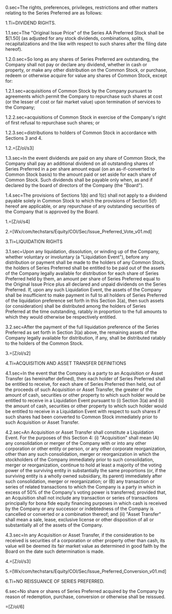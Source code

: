 0.sec=The rights, preferences, privileges, restrictions and other matters relating to the Series Preferred are as follows:

1.Ti=DIVIDEND RIGHTS.

1.1.sec=The "Original Issue Price" of the Series AA Preferred Stock shall be $[1.50] (as adjusted for any stock dividends, combinations, splits, recapitalizations and the like with respect to such shares after the filing date hereof).

1.2.0.sec=So long as any shares of Series Preferred are outstanding, the Company shall not pay or declare any dividend, whether in cash or property, or make any other distribution on the Common Stock, or purchase, redeem or otherwise acquire for value any shares of Common Stock, except for:

1.2.1.sec=acquisitions of Common Stock by the Company pursuant to agreements which permit the Company to repurchase such shares at cost (or the lesser of cost or fair market value) upon termination of services to the Company; 

1.2.2.sec=acquisitions of Common Stock in exercise of the Company's right of first refusal to repurchase such shares; or

1.2.3.sec=distributions to holders of Common Stock in accordance with Sections 3 and 4.

1.2.=[Z/ol/s3]

1.3.sec=In the event dividends are paid on any share of Common Stock, the Company shall pay an additional dividend on all outstanding shares of Series Preferred in a per share amount equal (on an as-if-converted to Common Stock basis) to the amount paid or set aside for each share of Common Stock.  Such dividends shall be payable only when, as and if declared by the board of directors of the Company (the "Board").

1.4.sec=The provisions of Sections 1(b) and 1(c) shall not apply to a dividend payable solely in Common Stock to which the provisions of Section 5(f) hereof are applicable, or any repurchase of any outstanding securities of the Company that is approved by the Board.

1.=[Z/ol/s4]

2.=[Wx/com/techstars/Equity/COI/Sec/Issue_Preferred_Vote_v01.md]

3.Ti=LIQUIDATION RIGHTS

3.1.sec=Upon any liquidation, dissolution, or winding up of the Company, whether voluntary or involuntary (a "Liquidation Event"), before any distribution or payment shall be made to the holders of any Common Stock, the holders of Series Preferred shall be entitled to be paid out of the assets of the Company legally available for distribution for each share of Series Preferred held by them, an amount per share of Series Preferred equal to the Original Issue Price plus all declared and unpaid dividends on the Series Preferred.  If, upon any such Liquidation Event, the assets of the Company shall be insufficient to make payment in full to all holders of Series Preferred of the liquidation preference set forth in this Section 3(a), then such assets (or consideration) shall be distributed among the holders of Series Preferred at the time outstanding, ratably in proportion to the full amounts to which they would otherwise be respectively entitled.

3.2.sec=After the payment of the full liquidation preference of the Series Preferred as set forth in Section 3(a) above, the remaining assets of the Company legally available for distribution, if any, shall be distributed ratably to the holders of the Common Stock.

3.=[Z/ol/s2]

4.Ti=ACQUISITION AND ASSET TRANSFER  DEFINITIONS

4.1.sec=In the event that the Company is a party to an Acquisition or Asset Transfer (as hereinafter defined), then each holder of Series Preferred shall be entitled to receive, for each share of Series Preferred then held, out of the proceeds of such Acquisition or Asset Transfer, the greater of the amount of cash, securities or other property to which such holder would be entitled to receive in a Liquidation Event pursuant to (i) Section 3(a) and (ii) the amount of cash, securities or other property to which such holder would be entitled to receive in a Liquidation Event with respect to such shares if such shares had been converted to Common Stock immediately prior to such Acquisition or Asset Transfer.

4.2.sec=An Acquisition or Asset Transfer shall constitute a Liquidation Event.  For the purposes of this Section 4: (i) "Acquisition" shall mean (A) any consolidation or merger of the Company with or into any other corporation or other entity or person, or any other corporate reorganization, other than any such consolidation, merger or reorganization in which the stockholders of the Company immediately prior to such consolidation, merger or reorganization, continue to hold at least a majority of the voting power of the surviving entity in substantially the same proportions (or, if the surviving entity is a wholly owned subsidiary, its parent) immediately after such consolidation, merger or reorganization; or (B) any transaction or series of related transactions to which the Company is a party in which in excess of 50% of the Company's voting power is transferred; provided that, an Acquisition shall not include any transaction or series of transactions principally for bona fide equity financing purposes in which cash is received by the Company or any successor or indebtedness of the Company is cancelled or converted or a combination thereof; and (ii)  "Asset Transfer" shall mean a sale, lease, exclusive license or other disposition of all or substantially all of the assets of the Company.

4.3.sec=In any Acquisition or Asset Transfer, if the consideration to be received is securities of a corporation or other property other than cash, its value will be deemed its fair market value as determined in good faith by the Board on the date such determination is made.

4.=[Z/ol/s3]

5.=[Wx/com/techstars/Equity/COI/Sec/Issue_Preferred_Conversion_v01.md]

6.Ti=NO REISSUANCE OF SERIES PREFERRED.

6.sec=No share or shares of Series Preferred acquired by the Company by reason of redemption, purchase, conversion or otherwise shall be reissued.

=[Z/ol/6]
